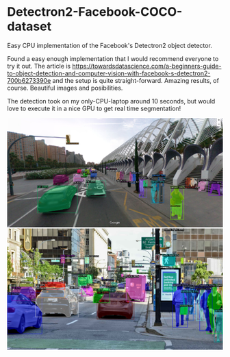 # Detectron2-Facebook-COCO-dataset
Easy CPU implementation of the Facebook's Detectron2 object detector.

Found a easy enough implementation that I would recommend everyone to try it out. The article is https://towardsdatascience.com/a-beginners-guide-to-object-detection-and-computer-vision-with-facebook-s-detectron2-700b6273390e and the setup is quite straight-forward.
Amazing results, of course. Beautiful images and posibilities.

The detection took on my only-CPU-laptop around 10 seconds, but would love to execute it in a nice GPU to get real time segmentation!

![](output2.png)
![](output.jpg)

